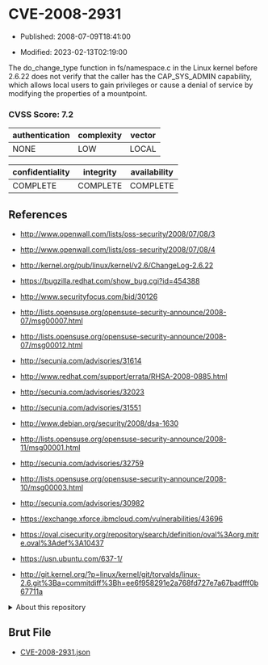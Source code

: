 # CVE-2008-2931

- Published: 2008-07-09T18:41:00

- Modified: 2023-02-13T02:19:00

The do_change_type function in fs/namespace.c in the Linux kernel before 2.6.22 does not verify that the caller has the CAP_SYS_ADMIN capability, which allows local users to gain privileges or cause a denial of service by modifying the properties of a mountpoint.

### CVSS Score: **7.2**

| authentication | complexity | vector |
| --- | --- | --- |
| NONE | LOW | LOCAL |

| confidentiality | integrity | availability |
| --- | --- | --- |
| COMPLETE | COMPLETE | COMPLETE |

## References

* http://www.openwall.com/lists/oss-security/2008/07/08/3

* http://www.openwall.com/lists/oss-security/2008/07/08/4

* http://kernel.org/pub/linux/kernel/v2.6/ChangeLog-2.6.22

* https://bugzilla.redhat.com/show_bug.cgi?id=454388

* http://www.securityfocus.com/bid/30126

* http://lists.opensuse.org/opensuse-security-announce/2008-07/msg00007.html

* http://lists.opensuse.org/opensuse-security-announce/2008-07/msg00012.html

* http://secunia.com/advisories/31614

* http://www.redhat.com/support/errata/RHSA-2008-0885.html

* http://secunia.com/advisories/32023

* http://secunia.com/advisories/31551

* http://www.debian.org/security/2008/dsa-1630

* http://lists.opensuse.org/opensuse-security-announce/2008-11/msg00001.html

* http://secunia.com/advisories/32759

* http://lists.opensuse.org/opensuse-security-announce/2008-10/msg00003.html

* http://secunia.com/advisories/30982

* https://exchange.xforce.ibmcloud.com/vulnerabilities/43696

* https://oval.cisecurity.org/repository/search/definition/oval%3Aorg.mitre.oval%3Adef%3A10437

* https://usn.ubuntu.com/637-1/

* http://git.kernel.org/?p=linux/kernel/git/torvalds/linux-2.6.git%3Ba=commitdiff%3Bh=ee6f958291e2a768fd727e7a67badfff0b67711a

<details>
<summary>About this repository</summary> 

  This repository is part of the project [Live Hack CVE](https://github.com/Live-Hack-CVE). Main website can be found [www.live-hack.org](https://www.live-hack.org) 
  
  Made by [Sn0wAlice](https://github.com/Sn0wAlice) for the people that care about security and need to have a feed of the latest CVEs. Hope you enjoy it, don't forget to star the repo and follow me on [Twitter](https://twitter.com/Sn0wAlice) and [Github](https://github.com/Sn0wAlice). And that is my [personnal website](https://www.alice-snow.me/)

  - [Home Page](https://github.com/Live-Hack-CVE)
  - [Framework](https://github.com/Live-Hack-CVE/cve-framework)
  - [CVE database](https://github.com/Live-Hack-CVE/full_database)
  - [Changelog](https://github.com/Live-Hack-CVE/Changelog)
</details>

## Brut File

* [CVE-2008-2931.json](https://raw.githubusercontent.com/Live-Hack-CVE/full_database/main/cves/2008/CVE-2008-2931.json)

